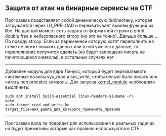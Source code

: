 ## Защита от атак на бинарные сервисы на CTF

Программа представляет собой динамическую библиотеку, которая загружается через LD_PRELOAD и перехватывает вызовы функций из libc.
На данный момент есть защита от форматной строки в printf, double free и небезопасного strcpy (но это не точно). Дальше больше ...
По поводу strcpy: Если за переменной которую хотят переполнить на стеке не лежит никаких данных или в ней уже есть данные, то переполнение получится сделать (но будет запрещено писать не печатающиеся символы), в остальных случаях нет.

---

Добавлен модуль для ядра Линукс, который будет перехватывать системные вызовы sys_read и sys_write, чтобы нельзя было писать или читать non printable символы.
Для запуска [kernel_module](https://github.com/alexevgmart/pwn_defense_for_ctf/tree/main/kernel_module) необходимо выолпнить:
```shell
sudo apt install build-essential linux-headers-$(uname -r)
make
sudo insmod read_and_write.ko target_file=имя_файла_для_которого_применять_правила
```

---

Программа вряд ли подойдет для использования в реальных задачах, но будут примитивы которые как правило используются в CTF.

